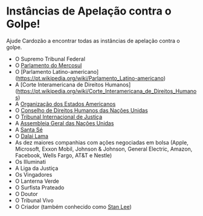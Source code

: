 # Instâncias de Apelação contra o Golpe!

Ajude Cardozão a encontrar todas as instâncias de apelação contra o golpe.

- O Supremo Tribunal Federal
- O [Parlamento do Mercosul](https://pt.wikipedia.org/wiki/Parlamento_do_Mercosul)
- O [Parlamento Latino-americano] (https://pt.wikipedia.org/wiki/Parlamento_Latino-americano)
- A [Corte Interamericana de Direitos Humanos] (https://pt.wikipedia.org/wiki/Corte_Interamericana_de_Direitos_Humanos)
- A [Organização dos Estados Americanos](https://pt.wikipedia.org/wiki/Organiza%C3%A7%C3%A3o_dos_Estados_Americanos)
- O [Conselho de Direitos Humanos das Nações Unidas](https://pt.wikipedia.org/wiki/Conselho_de_Direitos_Humanos_das_Na%C3%A7%C3%B5es_Unidas)
- O [Tribunal Internacional de Justiça](https://pt.wikipedia.org/wiki/Tribunal_Internacional_de_Justi%C3%A7a)
- A [Assembleia Geral das Nações Unidas](https://pt.wikipedia.org/wiki/Assembleia_Geral_das_Na%C3%A7%C3%B5es_Unidas)
- A [Santa Sé](https://pt.wikipedia.org/wiki/Santa_S%C3%A9)
- O [Dalai Lama](https://pt.wikipedia.org/wiki/Tenzin_Gyatso)
- As dez maiores companhias com ações negociadas em bolsa (Apple, Microsoft, Exxon Mobil, Johnson & Johnson, General Electric, Amazon, Facebook, Wells Fargo, AT&T e Nestle)
- Os Illuminati
- A Liga da Justiça
- Os Vingadores
- O Lanterna Verde
- O Surfista Prateado
- O Doutor
- O Tribunal Vivo
- O Criador (também conhecido como [Stan Lee](https://pt.wikipedia.org/wiki/Stan_Lee))
